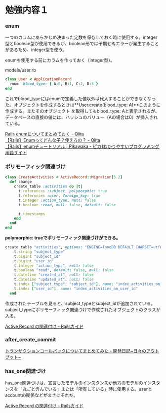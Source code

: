 # 勉強内容１

### enum

一つのカラムにあらかじめ決まった定数を保存しておく時に使用する。integer型とboolean型が使用できるが、boolean形では予期せぬエラーが発生することがあるため、integer型を使う。

enumを使用する前にカラムを作っておく（integer型）。

models/user.rb
```rb
class User < ApplicationRecord
  enum  blood_type: { A:0, B:1, C:2, D:3 } 
end
```
これでblood_typeにはenumで定義した値以外は代入することができなくなった。オブジェクトを作成するときは**User.create(blood_type: A)**このように作成する。またそのオブジェクト
を取得してもblood_type: Aと表示されるが、データベースの直接の値には、ハッシュのバリュー（Aの場合は0）が挿入されている。

[Rails enumについてまとめておく \- Qiita](https://qiita.com/shizuma/items/d133b18f8093df1e9b70)  
[【Rails】Enumってどんな子？使えるの？ \- Qiita](https://qiita.com/ozackiee/items/17b91e26fad58e147f2e)  
[【Rails】enumチュートリアル \| Pikawaka \- ピカ1わかりやすいプログラミング用語サイト](https://pikawaka.com/rails/enum)

### ポリモーフィック関連づけ

```rb
class CreateActivities < ActiveRecord::Migration[5.2]
  def change
    create_table :activities do |t|
      t.references :subject, polymorphic: true
      t.references :user, foreign_key: true
      t.integer :action_type, null: false
      t.boolean :read, null: false, default: false

      t.timestamps
    end
  end
end
```

**polymorphic: trueでポリモーフィック関連づけができる。**

```rb
create_table "activities", options: "ENGINE=InnoDB DEFAULT CHARSET=utf8", force: :cascade do |t|
    t.string "subject_type"
    t.bigint "subject_id"
    t.bigint "user_id"
    t.integer "action_type", null: false
    t.boolean "read", default: false, null: false
    t.datetime "created_at", null: false
    t.datetime "updated_at", null: false
    t.index ["subject_type", "subject_id"], name: "index_activities_on_subject_type_and_subject_id"
    t.index ["user_id"], name: "index_activities_on_user_id"
  end
````
作成されたテーブルを見ると、subject_typeとsubject_idが追加されている。subject_typeにポリモーフィック関連づけで作成されたオブジェクトのクラスが入る。

[Active Record の関連付け \- Railsガイド](https://railsguides.jp/association_basics.html#%E3%83%9D%E3%83%AA%E3%83%A2%E3%83%BC%E3%83%95%E3%82%A3%E3%83%83%E3%82%AF%E9%96%A2%E9%80%A3%E4%BB%98%E3%81%91)


### after_create_commit


[トランザクションコールバックについてまとめてみた \- 開発日記~日々のアウトプット~](https://regain-seisyun.hatenablog.com/entry/2019/09/03/222409)

### has_one関連づけ

has_one関連づけは、宣言したモデルのインスタンスが他方のモデルのインスタンスを「丸ごと含んでいる」または「所有している」時に使用する。userとaccountの関係などがまさにそれだ。

[Active Record の関連付け \- Railsガイド](https://railsguides.jp/railsguides/images/has_one.png)
